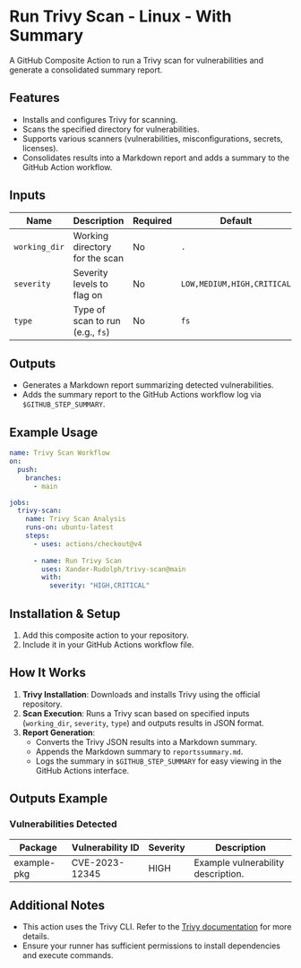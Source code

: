 # Run Trivy Scan - Linux - With Summary

A GitHub Composite Action to run a Trivy scan for vulnerabilities and generate a consolidated summary report.  

## Features

- Installs and configures Trivy for scanning.
- Scans the specified directory for vulnerabilities.
- Supports various scanners (vulnerabilities, misconfigurations, secrets, licenses).
- Consolidates results into a Markdown report and adds a summary to the GitHub Action workflow.

## Inputs

| Name         | Description                                | Required | Default                      |
|--------------|--------------------------------------------|----------|------------------------------|
| `working_dir`| Working directory for the scan             | No       | `.`                          |
| `severity`   | Severity levels to flag on                | No       | `LOW,MEDIUM,HIGH,CRITICAL`   |
| `type`       | Type of scan to run (e.g., `fs`)          | No       | `fs`                         |

## Outputs

- Generates a Markdown report summarizing detected vulnerabilities.
- Adds the summary report to the GitHub Actions workflow log via `$GITHUB_STEP_SUMMARY`.

## Example Usage

```yaml
name: Trivy Scan Workflow
on:
  push:
    branches:
      - main

jobs:
  trivy-scan:
    name: Trivy Scan Analysis
    runs-on: ubuntu-latest
    steps:
      - uses: actions/checkout@v4
          
      - name: Run Trivy Scan
        uses: Xander-Rudolph/trivy-scan@main
        with:
          severity: "HIGH,CRITICAL"
```

## Installation & Setup

1. Add this composite action to your repository.
2. Include it in your GitHub Actions workflow file.

## How It Works

1. **Trivy Installation**: Downloads and installs Trivy using the official repository.
2. **Scan Execution**: Runs a Trivy scan based on specified inputs (`working_dir`, `severity`, `type`) and outputs results in JSON format.
3. **Report Generation**:
   - Converts the Trivy JSON results into a Markdown summary.
   - Appends the Markdown summary to `reportssummary.md`.
   - Logs the summary in `$GITHUB_STEP_SUMMARY` for easy viewing in the GitHub Actions interface.

## Outputs Example

### Vulnerabilities Detected

| Package   | Vulnerability ID       | Severity  | Description         |
|-----------|-------------------------|-----------|---------------------|
| example-pkg | CVE-2023-12345         | HIGH      | Example vulnerability description. |

## Additional Notes

- This action uses the Trivy CLI. Refer to the [Trivy documentation](https://trivy.dev) for more details.
- Ensure your runner has sufficient permissions to install dependencies and execute commands.
